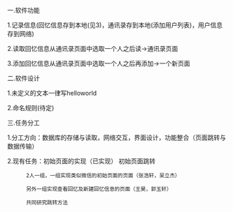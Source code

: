 一.软件功能

1.记录信息(回忆信息存到本地(见3)，通讯录存到本地(添加用户列表)，用户信息存到网络)

2.读取回忆信息从通讯录页面中选取一个人之后读->通讯录页面

3.添加回忆信息从通讯录页面中选取一个人之后再添加->一个新页面

二.软件设计

1.未定义的文本一律写helloworld

2.命名规则(待定)

三.任务分工

1.分工方向：数据库的存储与读取，网络交互，界面设计，功能整合（页面跳转与数据传输）

2.现有任务：初始页面的实现（已实现）
          初始页面跳转
          
          2人一组，一组实现类似微信的初始页面的页面（张浩轩，吴立杰）
          
          另外一组实现查看回忆及新建回忆信息的页面（王昊，郭玉轩）
          
          共同研究跳转方法


